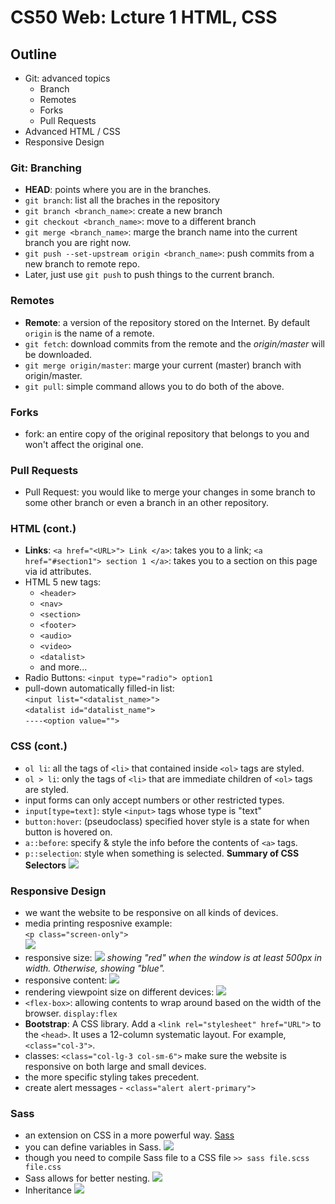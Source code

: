 # CS50 Web: Lcture 1 HTML, CSS 

## Outline  
* Git: advanced topics
	* Branch
	* Remotes
	* Forks 
	* Pull Requests 
* Advanced HTML / CSS 
* Responsive Design 

### Git: Branching
* __HEAD__: points where you are in the branches. 
* `git branch`: list all the braches in the repository 
* `git branch <branch_name>`: create a new branch 
* `git checkout <branch_name>`: move to a different branch
* `git merge <branch_name>`: marge the branch name into the current branch you are right now.
* `git push --set-upstream origin <branch_name>`: push commits from a new branch to remote repo. 
* Later, just use `git push` to push things to the current branch. 

### Remotes
* __Remote__: a version of the repository stored on the Internet. By default `origin` is the name of a remote. 
* `git fetch`: download commits from the remote and the _origin/master_ will be downloaded. 
* `git merge origin/master`: marge your current (master) branch with origin/master. 
* `git pull`: simple command allows you to do both of the above. 

### Forks 
* fork: an entire copy of the original repository that belongs to you and won't affect the original one.

### Pull Requests 
* Pull Request: you would like to merge your changes in some branch to some other branch or even a branch in an other repository. 

### HTML (cont.)
* __Links__: `<a href="<URL>"> Link </a>`: takes you to a link; `<a href="#section1"> section 1 </a>`: takes you to a section on this page via id attributes. 
* HTML 5 new tags:
	* `<header>` 
	* `<nav>`
	* `<section>`
	* `<footer>` 
	* `<audio>`
	* `<video>`
	* `<datalist>`
	* and more... 
* Radio Buttons: `<input type="radio"> option1`
* pull-down automatically filled-in list:  
`<input list="<datalist_name>">`   
`<datalist id="datalist_name">`  
`----<option value="">`  

### CSS (cont.)
* `ol li`: all the tags of `<li>` that contained inside `<ol>` tags are styled. 
* `ol > li`: only the tags of `<li>` that are immediate children of `<ol>` tags are styled. 
* input forms can only accept numbers or other restricted types. 
* `input[type=text]`: style `<input>` tags whose type is "text"
* `button:hover`: (pseudoclass) specified hover style is a state for when button is hovered on. 
* `a::before`: specify & style the info before the contents of `<a>` tags. 
* `p::selection`: style when something is selected. 
__Summary of CSS Selectors__
![](./img/CSS_selectors.png) 

### Responsive Design
* we want the website to be responsive on all kinds of devices. 
* media printing resposnive example:  
`<p class="screen-only">`  
![](./img/media.png)  
* responsive size: 
![](./img/re-size.png)
_showing "red" when the window is at least 500px in width. Otherwise, showing "blue"._
* responsive content: 
![](./img/re-content.png) 
* rendering viewpoint size on different devices: 
![](./img/meta_viewpoint.png)
* `<flex-box>`: allowing contents to wrap around based on the width of the browser. `display:flex` 
* __Bootstrap__: A CSS library. Add a `<link rel="stylesheet" href="URL">` to the `<head>`. It uses a 12-column systematic layout. For example, `<class="col-3">`. 
* classes: `<class="col-lg-3 col-sm-6">` make sure the website is responsive on both large and small devices. 
* the more specific styling takes precedent. 
* create alert messages - `<class="alert alert-primary">` 

### Sass
* an extension on CSS in a more powerful way. [Sass](https://sass-lang.com/)
* you can define variables in Sass. 
![](./img/sass.png)  
* though you need to compile Sass file to a CSS file `>> sass file.scss file.css`
* Sass allows for better nesting. 
![](./img/sass2.png) 
* Inheritance 
![](./img/sass_inherit.png) 

